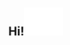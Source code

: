 ## Hi!<img src="https://github.com/saraCorraless/Resource/blob/master/Images/saludog.gif" width="70">



